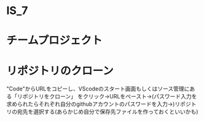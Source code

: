 # IS_7
# チームプロジェクト

# リポジトリのクローン
"Code"からURLをコピーし、VScodeのスタート画面もしくはソース管理にある「リポジトリをクローン」 をクリック->URLをペースト->(パスワード入力を求められたらそれぞれ自分のgithubアカウントのパスワードを入力->)リポジトリの宛先を選択する(あらかじめ自分で保存先ファイルを作っておくといいかも)



